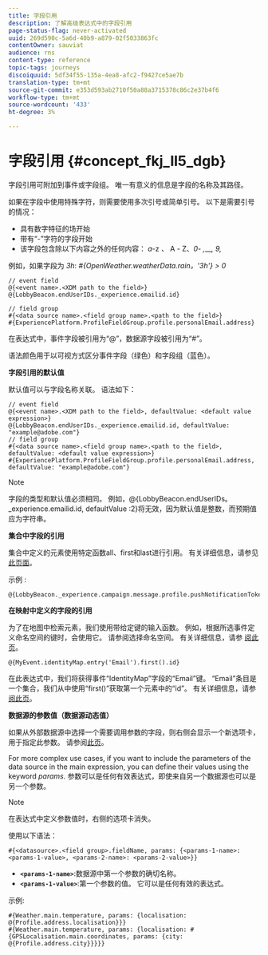 ```yaml
---
title: 字段引用
description: 了解高级表达式中的字段引用
page-status-flag: never-activated
uuid: 269d590c-5a6d-40b9-a879-02f5033863fc
contentOwner: sauviat
audience: rns
content-type: reference
topic-tags: journeys
discoiquuid: 5df34f55-135a-4ea8-afc2-f9427ce5ae7b
translation-type: tm+mt
source-git-commit: e353d593ab2710f50a88a3715378c86c2e37b4f6
workflow-type: tm+mt
source-wordcount: '433'
ht-degree: 3%

---
```




# 字段引用 {#concept_fkj_ll5_dgb}

字段引用可附加到事件或字段组。 唯一有意义的信息是字段的名称及其路径。

如果在字段中使用特殊字符，则需要使用多次引号或简单引号。 以下是需要引号的情况：

* 具有数字特征的场开始
* 带有“-”字符的字段开始
* 该字段包含除以下内容之外的任何内容： _a_-z _、_ A _-_ Z、_0_- _,____, 9,_

例如，如果字段为 _3h_: _#{OpenWeather.weatherData.rain。&#39;3h&#39;} > 0_

```
// event field
@{<event name>.<XDM path to the field>}
@{LobbyBeacon.endUserIDs._experience.emailid.id}

// field group
#{<data source name>.<field group name>.<path to the field>}
#{ExperiencePlatform.ProfileFieldGroup.profile.personalEmail.address}
```

在表达式中，事件字段被引用为“@”，数据源字段被引用为“#”。

语法颜色用于以可视方式区分事件字段（绿色）和字段组（蓝色）。

**字段引用的默认值**

默认值可以与字段名称关联。 语法如下：

```
// event field
@{<event name>.<XDM path to the field>, defaultValue: <default value expression>}
@{LobbyBeacon.endUserIDs._experience.emailid.id, defaultValue: "example@adobe.com"}
// field group
#{<data source name>.<field group name>.<path to the field>, defaultValue: <default value expression>}
#{ExperiencePlatform.ProfileFieldGroup.profile.personalEmail.address, defaultValue: "example@adobe.com"}
```

>[!NOTE]
>
>字段的类型和默认值必须相同。 例如，@{LobbyBeacon.endUserIDs。_experience.emailid.id, defaultValue :2}将无效，因为默认值是整数，而预期值应为字符串。

**集合中字段的引用**

集合中定义的元素使用特定函数all、first和last进行引用。 有关详细信息，请参见[此页面](../expression/collection-management-functions.md)。

示例 :

```
@{LobbyBeacon._experience.campaign.message.profile.pushNotificationTokens.all()
```

**在映射中定义的字段的引用**

为了在地图中检索元素，我们使用带给定键的输入函数。 例如，根据所选事件定义命名空间的键时，会使用它。 请参阅选择命名空间。 有关详细信息，请参 [阅此页](../event/selecting-the-namespace.md)。

```
@{MyEvent.identityMap.entry('Email').first().id}
```

在此表达式中，我们将获得事件“IdentityMap”字段的“Email”键。 “Email”条目是一个集合，我们从中使用“first()”获取第一个元素中的“id”。 有关详细信息，请参 [阅此页](../expression/collection-management-functions.md)。

**数据源的参数值（数据源动态值）**

如果从外部数据源中选择一个需要调用参数的字段，则右侧会显示一个新选项卡，用于指定此参数。 请参阅[此页](../expression/expressionadvanced.md)。

For more complex use cases, if you want to include the parameters of the data source in the main expression, you can define their values using the keyword _params_. 参数可以是任何有效表达式，即使来自另一个数据源也可以是另一个参数。

>[!NOTE]
>
>在表达式中定义参数值时，右侧的选项卡消失。

使用以下语法：

```
#{<datasource>.<field group>.fieldName, params: {<params-1-name>: <params-1-value>, <params-2-name>: <params-2-value>}}
```

* **`<params-1-name>`**:数据源中第一个参数的确切名称。
* **`<params-1-value>`**:第一个参数的值。 它可以是任何有效的表达式。

示例:

```
#{Weather.main.temperature, params: {localisation: @{Profile.address.localisation}}}
#{Weather.main.temperature, params: {localisation: #{GPSLocalisation.main.coordinates, params: {city: @{Profile.address.city}}}}}
```
